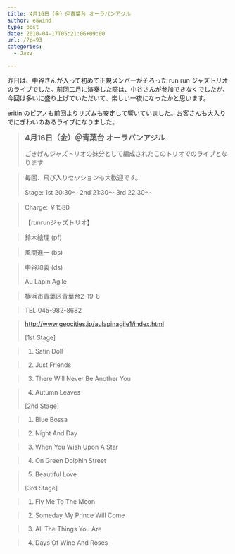 ```yaml
---
title: 4月16日（金）＠青葉台 オーラパンアジル
author: eawind
type: post
date: 2010-04-17T05:21:06+09:00
url: /?p=93
categories:
  - Jazz

---
```

昨日は、中谷さんが入って初めて正規メンバーがそろった run run ジャズトリオのライブでした。前回二月に演奏した際は、中谷さんが参加できなくでしたが、今回は多いに盛り上げていただいて、楽しい一夜になったかと思います。

eritin のピアノも前回よりリズムも安定して響いていました。お客さんも大入りでにぎわいのあるライブになりました。

> **<big>4月16日（金）＠青葉台 オーラパンアジル</big>**
> 
> ごきげんジャズトリオの妹分として編成されたこのトリオでのライブとなります
  
> 毎回、飛び入りセッションも大歓迎です。
> 
> Stage: 1st 20:30〜 2nd 21:30〜 3rd 22:30〜
  
> Charge: ￥1580
> 
> 【runrunジャズトリオ】
  
> 鈴木絵理 (pf)
  
> 風間進一 (bs)
  
> 中谷和義 (ds)
> 
> Au Lapin Agile
  
> 横浜市青葉区青葉台2-19-8
  
> TEL:045-982-8682
  
> http://www.geocities.jp/aulapinagile1/index.html
> 
> [1st Stage]
  
> 1. Satin Doll
  
> 2. Just Friends
  
> 3. There Will Never Be Another You
  
> 4. Autumn Leaves
> 
> [2nd Stage]
  
> 1. Blue Bossa
  
> 2. Night And Day
  
> 3. When You Wish Upon A Star
  
> 4. On Green Dolphin Street
  
> 5. Beautiful Love
> 
> [3rd Stage]
  
> 1. Fly Me To The Moon
  
> 2. Someday My Prince Will Come
  
> 3. All The Things You Are
  
> 4. Days Of Wine And Roses
